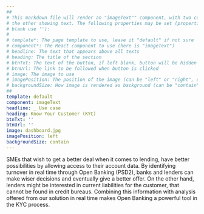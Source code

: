 ```yaml
---
##
# This markdown file will render an "imageText"" component, with two columns: one column showing an image and 
# the other showing text. The following properties may be set (properties with * are required, to leave a property 
# blank use ''):
#
# template*: The page template to use, leave it "default" if not sure
# component*: The React component to use (here is "imageText")
# headline: The text that appears above all texts
# heading: The title of the section
# btnTxt: The text of the button, if left blank, button will be hidden
# btnUrl: The link to be followed when button is clicked 
# image: The image to use
# imagePosition: The position of the image (can be "left" or "right", default is "left")
# backgroundSize: How image is rendered as background (can be "contain" or "cover", default is "cover")
##
template: default
component: imageText
headline: _ Use case
heading: Know Your Customer (KYC)
btnTxt: ''
btnUrl: ''
image: dashboard.jpg
imagePosition: left
backgroundSize: contain
---
```


SMEs that wish to get a better deal when it comes to lending, have better possibilities by allowing access to their 
account data. By identifying turnover in real time through Open Banking (PSD2), banks and lenders can make wiser 
decisions and eventually give a better offer. On the other hand, lenders might be interested in current liabilities
for the customer, that cannot be found in credit bureaus. Combining this information with analysis offered from our 
solution in real time makes Open Banking a powerful tool in the KYC process.

